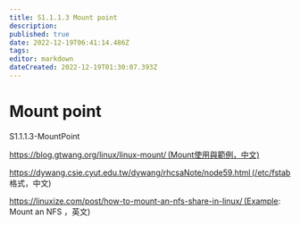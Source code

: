 ```yaml
---
title: S1.1.1.3	Mount point
description: 
published: true
date: 2022-12-19T06:41:14.486Z
tags: 
editor: markdown
dateCreated: 2022-12-19T01:30:07.393Z
---
```


# Mount point
S1.1.1.3-MountPoint 

 

https://blog.gtwang.org/linux/linux-mount/ (Mount使用與範例，中文) 

 

https://dywang.csie.cyut.edu.tw/dywang/rhcsaNote/node59.html (/etc/fstab 格式，中文) 

 

https://linuxize.com/post/how-to-mount-an-nfs-share-in-linux/ (Example: Mount an NFS ，英文) 

